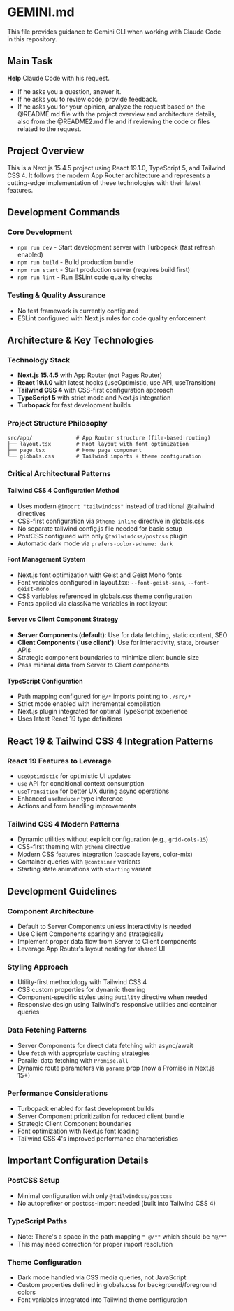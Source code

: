 # GEMINI.md

This file provides guidance to Gemini CLI when working with Claude Code in this repository.

## Main Task
**Help** Claude Code with his request.
- If he asks you a question, answer it.
- If he asks you to review code, provide feedback.
- If he asks you for your opinion, analyze the request based on the @README.md file with the project overview and architecture details, also from the @README2.md file and if reviewing the code or files related to the request.
## Project Overview

This is a Next.js 15.4.5 project using React 19.1.0, TypeScript 5, and Tailwind CSS 4. It follows the modern App Router architecture and represents a cutting-edge implementation of these technologies with their latest features.

## Development Commands

### Core Development
- `npm run dev` - Start development server with Turbopack (fast refresh enabled)
- `npm run build` - Build production bundle
- `npm run start` - Start production server (requires build first)
- `npm run lint` - Run ESLint code quality checks

### Testing & Quality Assurance
- No test framework is currently configured
- ESLint configured with Next.js rules for code quality enforcement

## Architecture & Key Technologies

### Technology Stack
- **Next.js 15.4.5** with App Router (not Pages Router)
- **React 19.1.0** with latest hooks (useOptimistic, use API, useTransition)
- **Tailwind CSS 4** with CSS-first configuration approach
- **TypeScript 5** with strict mode and Next.js integration
- **Turbopack** for fast development builds

### Project Structure Philosophy
```
src/app/              # App Router structure (file-based routing)
├── layout.tsx        # Root layout with font optimization
├── page.tsx          # Home page component
└── globals.css       # Tailwind imports + theme configuration
```

### Critical Architectural Patterns

#### Tailwind CSS 4 Configuration Method
- Uses modern `@import "tailwindcss"` instead of traditional @tailwind directives
- CSS-first configuration via `@theme inline` directive in globals.css
- No separate tailwind.config.js file needed for basic setup
- PostCSS configured with only `@tailwindcss/postcss` plugin
- Automatic dark mode via `prefers-color-scheme: dark`

#### Font Management System
- Next.js font optimization with Geist and Geist Mono fonts
- Font variables configured in layout.tsx: `--font-geist-sans`, `--font-geist-mono`
- CSS variables referenced in globals.css theme configuration
- Fonts applied via className variables in root layout

#### Server vs Client Component Strategy
- **Server Components (default)**: Use for data fetching, static content, SEO
- **Client Components ('use client')**: Use for interactivity, state, browser APIs
- Strategic component boundaries to minimize client bundle size
- Pass minimal data from Server to Client components

#### TypeScript Configuration
- Path mapping configured for `@/*` imports pointing to `./src/*`
- Strict mode enabled with incremental compilation
- Next.js plugin integrated for optimal TypeScript experience
- Uses latest React 19 type definitions

## React 19 & Tailwind CSS 4 Integration Patterns

### React 19 Features to Leverage
- `useOptimistic` for optimistic UI updates
- `use` API for conditional context consumption
- `useTransition` for better UX during async operations
- Enhanced `useReducer` type inference
- Actions and form handling improvements

### Tailwind CSS 4 Modern Patterns
- Dynamic utilities without explicit configuration (e.g., `grid-cols-15`)
- CSS-first theming with `@theme` directive
- Modern CSS features integration (cascade layers, color-mix)
- Container queries with `@container` variants
- Starting state animations with `starting` variant

## Development Guidelines

### Component Architecture
- Default to Server Components unless interactivity is needed
- Use Client Components sparingly and strategically
- Implement proper data flow from Server to Client components
- Leverage App Router's layout nesting for shared UI

### Styling Approach
- Utility-first methodology with Tailwind CSS 4
- CSS custom properties for dynamic theming
- Component-specific styles using `@utility` directive when needed
- Responsive design using Tailwind's responsive utilities and container queries

### Data Fetching Patterns
- Server Components for direct data fetching with async/await
- Use `fetch` with appropriate caching strategies
- Parallel data fetching with `Promise.all`
- Dynamic route parameters via `params` prop (now a Promise in Next.js 15+)

### Performance Considerations
- Turbopack enabled for fast development builds
- Server Component prioritization for reduced client bundle
- Strategic Client Component boundaries
- Font optimization with Next.js font loading
- Tailwind CSS 4's improved performance characteristics

## Important Configuration Details

### PostCSS Setup
- Minimal configuration with only `@tailwindcss/postcss`
- No autoprefixer or postcss-import needed (built into Tailwind CSS 4)

### TypeScript Paths
- Note: There's a space in the path mapping `" @/*"` which should be `"@/*"`
- This may need correction for proper import resolution

### Theme Configuration
- Dark mode handled via CSS media queries, not JavaScript
- Custom properties defined in globals.css for background/foreground colors
- Font variables integrated into Tailwind theme configuration